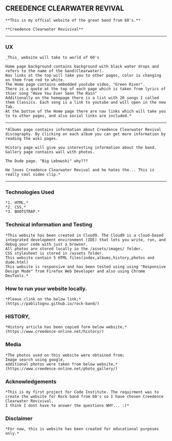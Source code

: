 ## CREEDENCE CLEARWATER REVIVAL

    **This is my offcial website of the great band from 60's.**

    **Creedence Clearwater Revivival**

***************************************************************************************************************************************************************************

### UX

    _This_ website will take to world of 60's

    Home page background contains background with black water drops and refers to the name of the band(Clearwater). 
    Nav links at the top will take you to other pages, color is changing on them from red to white.  
    The Home page contains embedded youtube video, "Green River".
    There is a quote at the top of each page which is taken from lyrics of thier song "Have You Ever Seen The Rain"
    Additionally on the homepage there is a list with 20 songs I called them Classics. Each song is a link to youtube and will open in the new Tab.
    At the botton of the Home page there are nav links which will take you to to other pages, and also social links are included.*

***************************************************************************************************************************************************************************

    *Albums page contains information about Creedence Clearwater Revival discography. By clicking on each album you can get more information by reading the wiki pages.

    History page will give you interesting information about the band. Gallery page contains wall with photos.

    The Dude page. "Big Lebowski" why???

    He loves Creedence Clearwater Revival and he hates the... This is really cool video clip.*

****************************************************************************************************************************************************************************

### Technologies Used

    *1. HTML,*
    *2. CSS,*
    *3. BOOTSTRAP.*

### Technical information and Testing

    *This website has been created in Cloud9. The Cloud9 is a cloud-based integrated development environment (IDE) that lets you write, run, and debug your code with just a browser.
    All photos are stored locally in the /assets/images/ folder.
    CSS stylesheet is stored in /assets folder.
    This website contain 5 HTML files(index,albums,history,photos and dude.html)
    This website is responsive and has been tested using using "Responsive Design Mode" from Firefox Web Developer and also using Chrome DevTools.*

### How to run your website locally.

    *Please clink on the below link;*
    (https://pablitognu.github.io/rock-band/)

### HISTORY,

    *History article has been copied form below website,*
    (https://www.creedence-online.net/history/)

### Media

    *The photos used on this website were obtained from;
    Image search using google,
    additional photos were taken from below website,*
    (https://www.creedence-online.net/photo_gallery/)
    
### Acknowledgements

    *This is my first project for Code Institute. The requirment was to create the website for Rock band from 60's so I have chosen Creedence Clearwater Revivival.
    I think I dont have to answer the questions WHY... :)*

### Disclaimer

    *For now, this is website has been created for educational purposes only.*
    
    